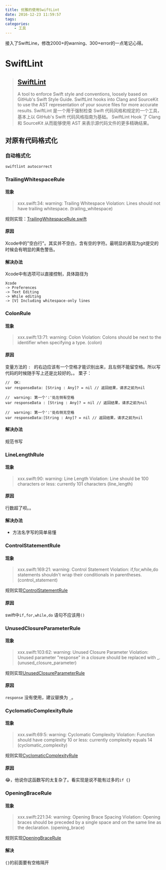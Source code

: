 ```yaml
---
title: 优雅的使用SwiftLint
date: 2016-12-23 11:59:57
tags:
categories:
    - 工具
---
```


接入了SwiftLine，修改2000+的warning、300+error的一点笔记心得。

<!--more-->

# SwiftLint

  > ## [SwiftLint](https://github.com/realm/SwiftLint)
  > A tool to enforce Swift style and conventions, loosely based on GitHub's Swift Style Guide.
  SwiftLint hooks into Clang and SourceKit to use the AST representation of your source files for more accurate results.
  SwiftLint 是一个用于强制检查 Swift 代码风格和规定的一个工具，基本上以 GitHub's Swift 代码风格指南为基础。
  SwiftLint Hook 了 Clang 和 SourceKit 从而能够使用 AST 来表示源代码文件的更多精确结果。
  
## 对原有代码格式化

### 自动格式化
  ```bash
  swiftlint autocorrect
  ```

### TrailingWhitespaceRule

#### 现象
  > xxx.swift:34: warning: Trailing Whitespace Violation: Lines should not have trailing whitespace. (trailing_whitespace)
  
  规则实现：[TrailingWhitespaceRule.swift](https://github.com/realm/SwiftLint/blob/master/Source/SwiftLintFramework/Rules/TrailingWhitespaceRule.swift)
  
#### 原因
  Xcode中的"空白行"。其实并不空白，含有空的字符。最明显的表现为git提交的时候会有明显的黄色警告。

#### 解决办法
  Xcode中有选项可以直接控制，具体路径为
  ```
  Xcode 
  -> Preferences
  -> Text Editing
  -> While editing
  -> [V] Including whitespace-only lines
  ```
  
### ColonRule

#### 现象
  > xxx.swift:13:71: warning: Colon Violation: Colons should be next to the identifier when specifying a type. (colon)
  
#### 原因
  变量方法的 `: ` 的右边应该有一个空格才能识别出来，且左侧不能留空格。所以写代码的时候随手写上还是比较好的。。
  栗子：
  ```
  //  OK:
  var responseData: [String : Any]? = nil // 返回结果，请求之前为nil

  //  warning: 第一个':'处左侧有空格
  var responseData : [String : Any]? = nil // 返回结果，请求之前为nil
  
  //  warning: 第一个':'处右侧无空格
  var responseData:[String : Any]? = nil // 返回结果，请求之前为nil
  ```

#### 解决办法
  规范书写
  
### LineLengthRule

#### 现象
  > xxx.swift:90: warning: Line Length Violation: Line should be 100 characters or less: currently 101 characters (line_length)
  
#### 原因
  行数超了呗。。
  
#### 解决办法
  - 方法名字写的简单易懂
  
### ControlStatementRule

#### 现象
  > xxx.swift:169:21: warning: Control Statement Violation: if,for,while,do statements shouldn't wrap their conditionals in parentheses. (control_statement)
  
  规则实现[ControlStatementRule](https://github.com/realm/SwiftLint/blob/master/Source/SwiftLintFramework/Rules/ControlStatementRule.swift)
  
#### 原因
  swift中`if,for,while,do` 语句不应该用`()`


### UnusedClosureParameterRule

#### 现象
  > xxx.swift:103:62: warning: Unused Closure Parameter Violation: Unused parameter "response" in a closure should be replaced with _. (unused_closure_parameter)

  规则实现[UnusedClosureParameterRule](https://github.com/realm/SwiftLint/blob/master/Source/SwiftLintFramework/Rules/UnusedClosureParameterRule.swift)

#### 原因
  `response` 没有使用，建议替换为 `_`。
  
### CyclomaticComplexityRule

#### 现象
  > xxx.swift:69:5: warning: Cyclomatic Complexity Violation: Function should have complexity 10 or less: currently complexity equals 14 (cyclomatic_complexity)
  
  规则实现[CyclomaticComplexityRule](https://github.com/realm/SwiftLint/blob/master/Source/SwiftLintFramework/Rules/CyclomaticComplexityRule.swift)

#### 原因
  😂，他说你这函数写的太复杂了。看实现是说不能有过多的`if {}`
  

### OpeningBraceRule

#### 现象
  > xxx.swift:221:34: warning: Opening Brace Spacing Violation: Opening braces should be preceded by a single space and on the same line as the declaration. (opening_brace)
  
  规则实现[OpeningBraceRule](https://github.com/realm/SwiftLint/blob/master/Source/SwiftLintFramework/Rules/OpeningBraceRule.swift)
  
#### 解决
  `{}`的前面要有空格隔开
